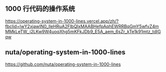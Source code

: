 ## 1000 行代码的操作系统
https://operating-system-in-1000-lines.vercel.app/zh/?fbclid=IwY2xjawIN0_lleHRuA2FlbQIxMAABHefpAqhEWRRBqGmY5wfvZ4mMMkLeTW_j2LKw9W4uoqXhg5mKFkJDb9_E5A_aem_6sZr_kTe1k91mtz_tdIGqw


## nuta/operating-system-in-1000-lines
https://github.com/nuta/operating-system-in-1000-lines
